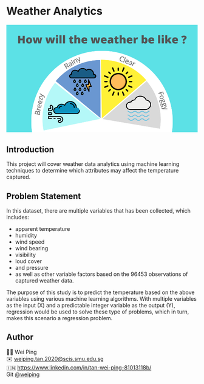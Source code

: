 # Weather Analytics
![weather_analytics](weather_analytics_cover.png)

## Introduction
This project will cover weather data analytics using machine learning techniques to determine which attributes may affect the temperature captured.

## Problem Statement
In this dataset, there are multiple 
variables that has been collected, 
which includes: 
- apparent temperature
- humidity
- wind speed
- wind bearing
- visibility
- loud cover
- and pressure
- as well as other variable factors based on the 96453 observations of captured weather data.

The purpose of this study is to predict the temperature based on the above variables using various machine learning algorithms. With multiple variables as the input (X) and a predictable integer variable as the output (Y), regression would be used to solve these type of problems, which in turn, makes this scenario a regression problem.

## Author
🙋‍♀️ Wei Ping<br />
✉️ weiping.tan.2020@scis.smu.edu.sg <br />
🇮🇳  https://www.linkedin.com/in/tan-wei-ping-81013118b/ <br />
Git [@weiping](https://github.com/tanweiping) <br />
